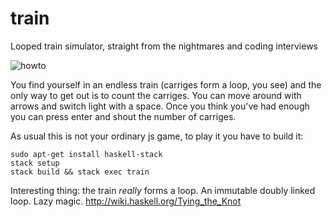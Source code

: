 # train
Looped train simulator, straight from the nightmares and coding interviews

![howto](https://cloud.githubusercontent.com/assets/1123908/19253517/47f1a50a-8f54-11e6-841e-f23c57442b8c.gif)

You find yourself in an endless train (carriges form a loop, you see) and the only way to get out is to count the carriges. You can move around with arrows and switch light with a space. Once you think you've had enough you can press enter and shout the number of carriges. 

As usual this is not your ordinary js game, to play it you have to build it: 

    sudo apt-get install haskell-stack
    stack setup
    stack build && stack exec train 
    
Interesting thing: the train _really_ forms a loop. An immutable doubly linked loop. Lazy magic. http://wiki.haskell.org/Tying_the_Knot

